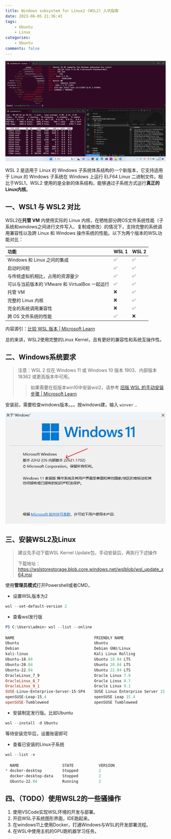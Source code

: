 ```yaml
---
title: Windows subsystem for Linux2 (WSL2) 入坑指南
date: 2023-06-05 21:36:43
tags:
    - Ubuntu
    - Linux
categories:
    - Ubuntu
comments: false
---
```


![WSL2](./Windows-subsystem-for-Linux2-WSL2-入坑指南/WSL2.png)

WSL 2 是适用于 Linux 的 Windows 子系统体系结构的一个新版本，它支持适用于 Linux 的 Windows 子系统在 Windows 上运行 ELF64 Linux 二进制文件。相比于WSL1，WSL2 使用的是全新的体系结构，能够通过子系统方式运行**真正的 Linux内核**。
<!-- more  -->
<!-- more  -->



## 一、WSL1 与 WSL2 对比

WSL2在**托管 VM** 内使用实际的 Linux 内核，在牺牲部分跨OS文件系统性能（子系统和windows之间进行文件写入、复制或修改）的情况下，支持完整的系统调用兼容性以及跨 Linux 和 Windows 操作系统的性能。以下为两个版本的WSL功能对比：

| 功能                                           | WSL 1 | WSL 2 |
| :--------------------------------------------- | :---- | :---- |
| Windows 和 Linux 之间的集成                    | ✅     | ✅     |
| 启动时间短                                     | ✅     | ✅     |
| 与传统虚拟机相比，占用的资源量少               | ✅     | ✅     |
| 可以与当前版本的 VMware 和 VirtualBox 一起运行 | ✅     | ✅     |
| 托管 VM                                        | ❌     | ✅     |
| 完整的 Linux 内核                              | ❌     | ✅     |
| 完全的系统调用兼容性                           | ❌     | ✅     |
| 跨 OS 文件系统的性能                           | ✅     | ❌     |

内容源引：[比较 WSL 版本 | Microsoft Learn](https://learn.microsoft.com/zh-cn/windows/wsl/compare-versions)

总的来讲，WSL2使用完整的Linux Kernel，且有更好的兼容性和系统互操作性。



## 二、Windows系统要求

> 注意：WSL 2 仅在 Windows 11 或 Windows 10 版本 1903、内部版本 18362 或更高版本中可用。
>
> > 如果需要在低版本win10中安装wsl2，请参考 [旧版 WSL 的手动安装步骤 | Microsoft Learn](https://learn.microsoft.com/zh-cn/windows/wsl/install-manual)

安装前，需要检查windows版本。。。按windows建，输入 `winver` ..

![image-20230606173940852](./Windows-subsystem-for-Linux2-WSL2-入坑指南/winver.png)

## 三、安装WSL2及Linux

> 建议先手动下载WSL Kernel Update包，手动安装后，再执行下述操作
>
> 下载地址：https://wslstorestorage.blob.core.windows.net/wslblob/wsl_update_x64.msi

使用**管理员模式**打开Powershell或者CMD，

- 设置WSL版本为2

```powershell
wsl --set-default-version 2
```

- 查看wsl发行版

```powershell
PS C:\Users\admin> wsl --list --online

NAME                                   FRIENDLY NAME
Ubuntu                                 Ubuntu
Debian                                 Debian GNU/Linux
kali-linux                             Kali Linux Rolling
Ubuntu-18.04                           Ubuntu 18.04 LTS
Ubuntu-20.04                           Ubuntu 20.04 LTS
Ubuntu-22.04                           Ubuntu 22.04 LTS
OracleLinux_7_9                        Oracle Linux 7.9
OracleLinux_8_7                        Oracle Linux 8.7
OracleLinux_9_1                        Oracle Linux 9.1
SUSE-Linux-Enterprise-Server-15-SP4    SUSE Linux Enterprise Server 15 SP4
openSUSE-Leap-15.4                     openSUSE Leap 15.4
openSUSE-Tumbleweed                    openSUSE Tumbleweed
```

- 安装制定发行版。比如Ubuntu

```powershell
wsl --install -d Ubuntu
```

等待安装完毕后，设置账密即可

- 查看已安装的Linux子系统

```powershell
wsl --list -v

  NAME                   STATE           VERSION
* docker-desktop         Stopped         2
  docker-desktop-data    Stopped         2
  Ubuntu-22.04           Running         2
```



## 四、（TODO）使用WSL2的一些骚操作

1. 使用VSCode实现WSL环境的开发与部署。
2. 开启WSL子系统图形界面，IDE跑起来。
3. 在windows11上使用Docker，打通Windows与WSL的开发部署流程。
4. 在WSL中使用主机的GPU跑机器学习任务。
